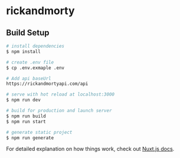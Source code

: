 # rickandmorty

## Build Setup

```bash
# install dependencies
$ npm install

# create .env file
$ cp .env.exmaple .env

# Add api baseUrl
https://rickandmortyapi.com/api

# serve with hot reload at localhost:3000
$ npm run dev

# build for production and launch server
$ npm run build
$ npm run start

# generate static project
$ npm run generate
```

For detailed explanation on how things work, check out [Nuxt.js docs](https://nuxtjs.org).
